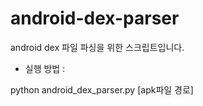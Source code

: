 # android-dex-parser
android dex 파일 파싱을 위한 스크립트입니다.

- 실행 방법 :

python android_dex_parser.py [apk파일 경로]

